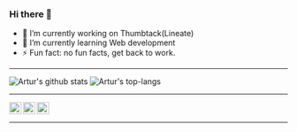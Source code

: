 ### Hi there 👋

- 🔭 I’m currently working on Thumbtack(Lineate)
- 🌱 I’m currently learning Web development
- ⚡ Fun fact: no fun facts, get back to work.
<hr>
<img alt="Artur's github stats" src="https://github-readme-stats.vercel.app/api?username=artur-sg&&show_icons=true&count_private=true&title_color=ffffff&icon_color=ffffff&text_color=ffffff&bg_color=151515">
<img alt="Artur's top-langs" src="https://github-readme-stats.vercel.app/api/top-langs/?username=artur-sg&layout=compact">
<hr>
 <a href="https://github.com/Artur-Sg">
    <img align="left" alt="Artur's Github" width="22px" src="https://cdn.jsdelivr.net/npm/simple-icons@v3/icons/github.svg"/>
 </a>
 <a href="https://www.linkedin.com/in/artur-sgibnev/">
  <img alt="Artur's LinkedIn" width="22px" src="https://cdn.jsdelivr.net/npm/simple-icons@v3/icons/linkedin.svg"/>
 </a>
 <a href="https://t.me/rut_gs">
  <img align="left" alt="Artur's Telegram" width="22px" src="https://cdn.jsdelivr.net/npm/simple-icons@v3/icons/telegram.svg"/>
 </a>
<hr>
